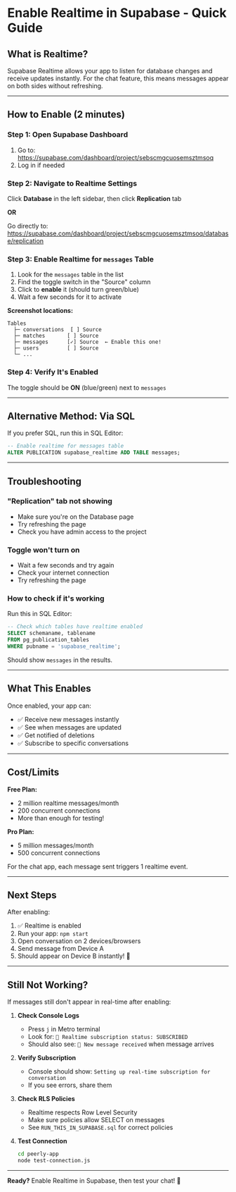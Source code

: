 # Enable Realtime in Supabase - Quick Guide

## What is Realtime?

Supabase Realtime allows your app to listen for database changes and receive updates instantly. For the chat feature, this means messages appear on both sides without refreshing.

---

## How to Enable (2 minutes)

### Step 1: Open Supabase Dashboard

1. Go to: https://supabase.com/dashboard/project/sebscmgcuosemsztmsoq
2. Log in if needed

### Step 2: Navigate to Realtime Settings

Click **Database** in the left sidebar, then click **Replication** tab

**OR**

Go directly to: https://supabase.com/dashboard/project/sebscmgcuosemsztmsoq/database/replication

### Step 3: Enable Realtime for `messages` Table

1. Look for the `messages` table in the list
2. Find the toggle switch in the "Source" column
3. Click to **enable** it (should turn green/blue)
4. Wait a few seconds for it to activate

**Screenshot locations:**
```
Tables
  ├─ conversations  [ ] Source
  ├─ matches       [ ] Source
  ├─ messages      [✓] Source  ← Enable this one!
  ├─ users         [ ] Source
  └─ ...
```

### Step 4: Verify It's Enabled

The toggle should be **ON** (blue/green) next to `messages`

---

## Alternative Method: Via SQL

If you prefer SQL, run this in SQL Editor:

```sql
-- Enable realtime for messages table
ALTER PUBLICATION supabase_realtime ADD TABLE messages;
```

---

## Troubleshooting

### "Replication" tab not showing
- Make sure you're on the Database page
- Try refreshing the page
- Check you have admin access to the project

### Toggle won't turn on
- Wait a few seconds and try again
- Check your internet connection
- Try refreshing the page

### How to check if it's working
Run this in SQL Editor:

```sql
-- Check which tables have realtime enabled
SELECT schemaname, tablename
FROM pg_publication_tables
WHERE pubname = 'supabase_realtime';
```

Should show `messages` in the results.

---

## What This Enables

Once enabled, your app can:
- ✅ Receive new messages instantly
- ✅ See when messages are updated
- ✅ Get notified of deletions
- ✅ Subscribe to specific conversations

---

## Cost/Limits

**Free Plan:**
- 2 million realtime messages/month
- 200 concurrent connections
- More than enough for testing!

**Pro Plan:**
- 5 million messages/month
- 500 concurrent connections

For the chat app, each message sent triggers 1 realtime event.

---

## Next Steps

After enabling:

1. ✅ Realtime is enabled
2. Run your app: `npm start`
3. Open conversation on 2 devices/browsers
4. Send message from Device A
5. Should appear on Device B instantly! 🎉

---

## Still Not Working?

If messages still don't appear in real-time after enabling:

1. **Check Console Logs**
   - Press `j` in Metro terminal
   - Look for: `📡 Realtime subscription status: SUBSCRIBED`
   - Should also see: `📨 New message received` when message arrives

2. **Verify Subscription**
   - Console should show: `Setting up real-time subscription for conversation`
   - If you see errors, share them

3. **Check RLS Policies**
   - Realtime respects Row Level Security
   - Make sure policies allow SELECT on messages
   - See `RUN_THIS_IN_SUPABASE.sql` for correct policies

4. **Test Connection**
   ```bash
   cd peerly-app
   node test-connection.js
   ```

---

**Ready?** Enable Realtime in Supabase, then test your chat! 🚀

